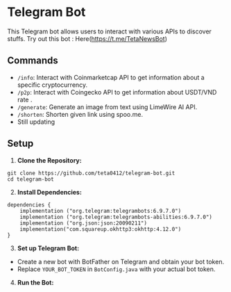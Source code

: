 # Telegram Bot

This Telegram bot allows users to interact with various APIs to discover stuffs.
Try out this bot : Here(https://t.me/TetaNewsBot)

## Commands

- `/info`: Interact with Coinmarketcap API to get information about a specific cryptocurrency.
- `/p2p`: Interact with Coingecko API to get information about USDT/VND rate .
- `/generate`: Generate an image from text using LimeWire AI API.
- `/shorten`: Shorten given link using spoo.me.
- Still updating

## Setup

1. **Clone the Repository:**
```
git clone https://github.com/teta0412/telegram-bot.git
cd telegram-bot
```
2. **Install Dependencies:**
```
dependencies {
    implementation ("org.telegram:telegrambots:6.9.7.0")
    implementation ("org.telegram:telegrambots-abilities:6.9.7.0")
    implementation ("org.json:json:20090211")
    implementation("com.squareup.okhttp3:okhttp:4.12.0")
}
```
3. **Set up Telegram Bot:**
- Create a new bot with BotFather on Telegram and obtain your bot token.
- Replace `YOUR_BOT_TOKEN` in `BotConfig.java` with your actual bot token.

4. **Run the Bot:**
